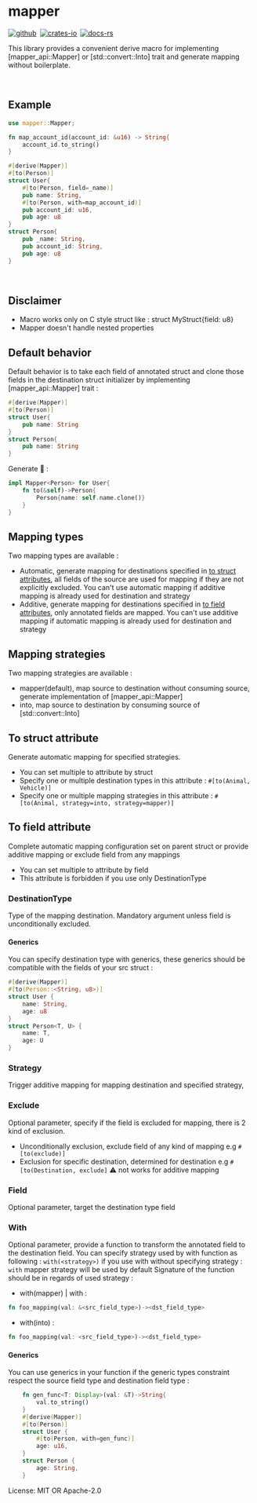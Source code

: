 # mapper

[![github]](https://github.com/sbailleul/mapper)&ensp;[![crates-io]](https://crates.io/crates/mapper)&ensp;[![docs-rs]](https://docs.rs/mapper)

[github]: https://img.shields.io/badge/github-8da0cb?style=for-the-badge&labelColor=555555&logo=github
[crates-io]: https://img.shields.io/badge/crates.io-fc8d62?style=for-the-badge&labelColor=555555&logo=rust
[docs-rs]: https://img.shields.io/badge/docs.rs-66c2a5?style=for-the-badge&labelColor=555555&logo=docs.rs
[mapper-ci]: https://github.com/sbailleul/mapper/actions/workflows/rust.yml/badge.svg
This library provides a convenient derive macro for implementing [mapper_api::Mapper<T>] or [std::convert::Into] trait and generate mapping without boilerplate.

<br>

## Example
```rust
use mapper::Mapper;

fn map_account_id(account_id: &u16) -> String{
    account_id.to_string()
}

#[derive(Mapper)]
#[to(Person)]
struct User{
    #[to(Person, field=_name)]
    pub name: String,
    #[to(Person, with=map_account_id)]
    pub account_id: u16,
    pub age: u8
}
struct Person{
    pub _name: String,
    pub account_id: String,
    pub age: u8
}
```

<br>

## Disclaimer
- Macro works only on C style struct like : struct MyStruct{field: u8}
- Mapper doesn't handle nested properties


## Default behavior
Default behavior is to take each field of annotated struct and clone those fields in the destination struct initializer by implementing [mapper_api::Mapper<T>] trait :
```rust
#[derive(Mapper)]
#[to(Person)]
struct User{
    pub name: String
}
struct Person{
    pub name: String
}
```
Generate 🔄 :
```rust
impl Mapper<Person> for User{
    fn to(&self)->Person{
        Person{name: self.name.clone()}
    }
}

```
## Mapping types
Two mapping types are available :
- Automatic, generate mapping for destinations specified in [to struct attributes](#to-struct-attribute),
all fields of the source are used for mapping if they are not explicitly excluded.
You can't use automatic mapping if additive mapping is already used for destination and strategy
- Additive, generate mapping for destinations specified in [to field attributes](#to-field-attribute), only annotated fields are mapped.
You can't use additive mapping if automatic mapping is already used for destination and strategy

## Mapping strategies
Two mapping strategies are available :
- mapper(default), map source to destination without consuming source, generate implementation of [mapper_api::Mapper<T>]
- into, map source to destination by consuming source  of [std::convert::Into]

## To struct attribute
Generate automatic mapping for specified strategies.
- You can set multiple to attribute by struct
- Specify one or multiple destination types in this attribute : ```#[to(Animal, Vehicle)]```
- Specify one or multiple mapping strategies in this attribute : ```#[to(Animal, strategy=into, strategy=mapper)]```

## To field attribute
Complete automatic mapping configuration set on parent struct or provide additive mapping or exclude field from any mappings
- You can set multiple to attribute by field
- This attribute is forbidden if you use only DestinationType


### DestinationType
Type of the mapping destination. Mandatory argument unless field is unconditionally excluded.
#### Generics
You can specify destination type with generics, these generics should be compatible with the fields of your src struct :
```rust
#[derive(Mapper)]
#[to(Person::<String, u8>)]
struct User {
    name: String,
    age: u8
}
struct Person<T, U> {
    name: T,
    age: U
}
```

### Strategy
Trigger additive mapping for mapping destination and specified strategy,

### Exclude
Optional parameter, specify if the field is excluded for mapping, there is 2 kind of exclusion.
- Unconditionally exclusion, exclude field of any kind of mapping e.g ```#[to(exclude)]```
- Exclusion for specific destination, determined for destination e.g ```#[to(Destination, exclude]```
⚠️ not works for additive mapping

### Field
Optional parameter, target the destination type field

### With
Optional parameter, provide a function to transform the annotated field to the destination field.
You can specify strategy used by with function as following : ```with(<strategy>)``` if you use with without specifying strategy : ```with``` mapper strategy will be used by default
Signature of the function should be in regards of used strategy  :
-  with(mapper) | with :
```rust
fn foo_mapping(val: &<src_field_type>)-><dst_field_type>
```
- with(into) :
```rust
fn foo_mapping(val: <src_field_type>)-><dst_field_type>
```

#### Generics
You can use generics in your function if the generic types constraint respect the source field type and destination field type :
```rust
    fn gen_func<T: Display>(val: &T)->String{
        val.to_string()
    }
    #[derive(Mapper)]
    #[to(Person)]
    struct User {
        #[to(Person, with=gen_func)]
        age: u16,
    }
    struct Person {
        age: String,
    }
```


License: MIT OR Apache-2.0
